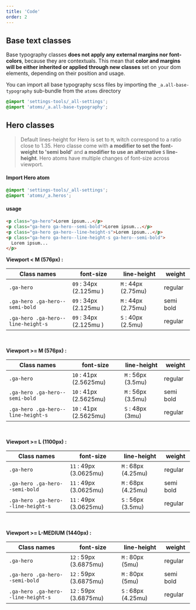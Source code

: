 ```yaml
---
title: 'Code'
order: 2
---
```


## Base text classes

Base typography classes **does not apply any external margins nor font-colors**, because they are contextuals. This mean that **color and margins will be either inherited or applied through new classes** set on your dom elements, depending on their position and usage.

You can import all base typography scss files by importing the `_a.all-base-typography` sub-bundle from the `atoms` directory

```scss
@import 'settings-tools/_all-settings';
@import 'atoms/_a.all-base-typography';
```

## Hero classes

> Default lines-height for Hero is set to `M`, witch correspond to a ratio close to 1.35.
> Hero classe come with **a modifier to set the font-weight to 'semi bold'** and **a modifier to use an alternative `S` line-height**.
> Hero atoms have multiple changes of font-size across viewport.

#### Import Hero atom

```scss
@import 'settings-tools/_all-settings';
@import 'atoms/_a.heros';
```

#### usage

```html
<p class="ga-hero">Lorem ipsum...</p>
<p class="ga-hero ga-hero--semi-bold">Lorem ipsum...</p>
<p class="ga-hero ga-hero--line-height-s">Lorem ipsum...</p>
<p class="ga-hero ga-hero--line-height-s ga-hero--semi-bold">
  Lorem ipsum...
</p>
```

<pattern path="src/pages/Foundations/Typography/--heroStyles/typographyHero-variations"></pattern>

**Viewport < M (576px) :**

| Class names                        | font-size              | line-height         | weight    |
| ---------------------------------- | ---------------------- | ------------------- | --------- |
| `.ga-hero`                         | `09` : 34px (2.125mu ) | `M` : 44px (2.75mu) | regular   |
| `.ga-hero .ga-hero--semi-bold`     | `09` : 34px (2.125mu ) | `M` : 44px (2.75mu) | semi bold |
| `.ga-hero .ga-hero--line-height-s` | `09` : 34px (2.125mu ) | `S` : 40px (2.5mu)  | regular   |

<br>

**Viewport >= M (576px) :**

| Class names                        | font-size              | line-height        | weight    |
| ---------------------------------- | ---------------------- | ------------------ | --------- |
| `.ga-hero`                         | `10` : 41px (2.5625mu) | `M` : 56px (3.5mu) | regular   |
| `.ga-hero .ga-hero--semi-bold`     | `10` : 41px (2.5625mu) | `M` : 56px (3.5mu) | semi bold |
| `.ga-hero .ga-hero--line-height-s` | `10` : 41px (2.5625mu) | `S` : 48px (3mu)   | regular   |

<br>

**Viewport >= L (1100px) :**

| Class names                        | font-size              | line-height         | weight    |
| ---------------------------------- | ---------------------- | ------------------- | --------- |
| `.ga-hero`                         | `11` : 49px (3.0625mu) | `M` : 68px (4.25mu) | regular   |
| `.ga-hero .ga-hero--semi-bold`     | `11` : 49px (3.0625mu) | `M` : 68px (4.25mu) | semi bold |
| `.ga-hero .ga-hero--line-height-s` | `11` : 49px (3.0625mu) | `S` : 56px (3.5mu)  | regular   |

<br>

**Viewport >= L-MEDIUM (1440px) :**

| Class names                        | font-size              | line-height         | weight    |
| ---------------------------------- | ---------------------- | ------------------- | --------- |
| `.ga-hero`                         | `12` : 59px (3.6875mu) | `M` : 80px (5mu)    | regular   |
| `.ga-hero .ga-hero--semi-bold`     | `12` : 59px (3.6875mu) | `M` : 80px (5mu)    | semi bold |
| `.ga-hero .ga-hero--line-height-s` | `12` : 59px (3.6875mu) | `S` : 68px (4.25mu) | regular   |

<br>
